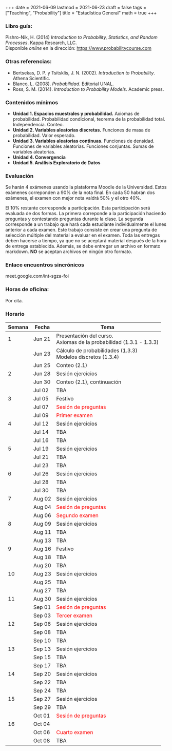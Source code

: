 +++
date      = 2021-06-09
lastmod   = 2021-06-23
draft     = false
tags      = ["Teaching", "Probability"]
title     = "Estadística General"
math      = true
+++



### Libro guía:

Pishro-Nik, H. (2014) *Introduction to Probability, Statistics, and Random Processes*. Kappa Research, LLC. <br>
Disponible *online* en la dirección: https://www.probabilitycourse.com

### Otras referencias:

+ Bertsekas, D. P. y Tsitsklis, J. N. (2002). *Introduction to Probability*. Athena Scientific.
+ Blanco, L. (2008). *Probabilidad*. Editorial UNAL.
+ Ross, S. M. (2014). *Introduction to Probability Models*. Academic press.

### Contenidos mínimos

+ **Unidad 1. Espacios muestrales y probabilidad.** Axiomas de probabilidad. Probabilidad condicional, teorema de la probabilidad total. Independencia. Conteo.
+ **Unidad 2. Variables aleatorias discretas.** Funciones de masa de probabilidad.  Valor esperado. 
+ **Unidad 3. Variables aleatorias continuas.** Funciones de densidad. Funciones de variables aleatorias. Funciones conjuntas. Sumas de variables aleatorias.
+ **Unidad 4. Convergencia**
+ **Unidad 5. Análisis Exploratorio de Datos**

### Evaluación

Se harán 4 exámenes usando la plataforma Moodle de la Universidad. Estos exámenes correponden a 90% de la nota final. En cada 50 habrán dos exámenes, el examen con mejor nota valdrá 50% y el otro 40%.

El 10% restante corresponde a participación. Esta participación será evaluada de dos formas. La primera correponde a la participación haciendo preguntas y contestando preguntas durante la clase. La segunda corresponde a un trabajo que hará cada estudiante individualmente el lunes anterior a cada examen. Este trabajo consiste en crear una pregunta de selección múltiple del material a evaluar en el examen. Toda las entregas deben hacerse a tiempo, ya que no se aceptará material después de la hora de entrega establecida. Además, se debe entregar un archivo en formato markdown. **NO** se aceptan archivos en ningún otro formato.

### Enlace encuentros sincrónicos

meet.google.com/int-sgza-foi


### Horas de oficina: 

Por cita.

### Horario

Semana | Fecha | Tema
---| ---| ---
1  | Jun 21 | Presentación del curso. <br> Axiomas de la probabilidad (1.3.1 - 1.3.3)
&nbsp; | Jun 23 | Cálculo de probabilidades (1.3.3) <br> Modelos discretos (1.3.4)
&nbsp; | Jun 25 | Conteo (2.1)
2  | Jun 28 | Sesión ejercicios
&nbsp; | Jun 30 | Conteo (2.1), continuación
&nbsp; | Jul 02 | TBA
3  | Jul 05 | Festivo
&nbsp; | Jul 07 | <font color="red">Sesión de preguntas</font> 
&nbsp; | Jul 09 | <font color="red">Primer examen</font> 
4  | Jul 12 | Sesión ejercicios
&nbsp; | Jul 14 | TBA
&nbsp; | Jul 16 | TBA
5  | Jul 19 | Sesión ejercicios
&nbsp; | Jul 21 | TBA
&nbsp; | Jul 23 | TBA
6  | Jul 26 | Sesión ejercicios
&nbsp; | Jul 28 | TBA
&nbsp; | Jul 30 | TBA
7  | Aug 02 | Sesión ejercicios
&nbsp; | Aug 04 | <font color="red">Sesión de preguntas</font> 
&nbsp; | Aug 06 | <font color="red">Segundo examen</font> 
8  | Aug 09 | Sesión ejercicios
&nbsp; | Aug 11 | TBA
&nbsp; | Aug 13 | TBA
9  | Aug 16 | Festivo
&nbsp; | Aug 18 | TBA
&nbsp; | Aug 20 | TBA
10  | Aug 23 | Sesión ejercicios
&nbsp; | Aug 25 | TBA
&nbsp; | Aug 27 | TBA
11  | Aug 30 | Sesión ejercicios
&nbsp; | Sep 01 | <font color="red">Sesión de preguntas</font> 
&nbsp; | Sep 03 | <font color="red">Tercer examen</font> 
12  | Sep 06 | Sesión ejercicios
&nbsp; | Sep 08 | TBA
&nbsp; | Sep 10 | TBA
13  | Sep 13 | Sesión ejercicios
&nbsp; | Sep 15 | TBA
&nbsp; | Sep 17 | TBA
14  | Sep 20 | Sesión ejercicios
&nbsp; | Sep 22 | TBA
&nbsp; | Sep 24 | TBA
15  | Sep 27 | Sesión ejercicios
&nbsp; | Sep 29 | TBA
&nbsp; | Oct 01 | <font color="red">Sesión de preguntas</font> 
16  | Oct 04 | &nbsp;
&nbsp; | Oct 06 | <font color="red">Cuarto examen</font> 
&nbsp; | Oct 08 | TBA


